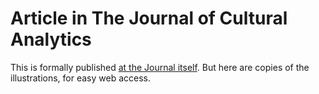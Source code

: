 Article in The Journal of Cultural Analytics
=============================================

This is formally published [at the Journal itself](https://culturalanalytics.org/article/13147-noveltm-datasets-for-english-language-fiction-1700-2009). But here are copies of the illustrations, for easy web access.
